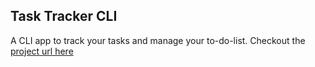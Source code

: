 ## Task Tracker CLI

A CLI app to track your tasks and manage your to-do-list.
Checkout the [project url here](https://roadmap.sh/projects/task-tracker)